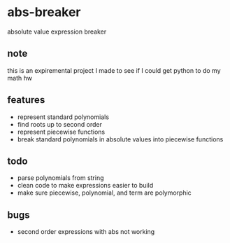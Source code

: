 # abs-breaker

absolute value expression breaker

## note

this is an expiremental project I made to see if I could get python to do my math hw

## features

* represent standard polynomials
* find roots up to second order
* represent piecewise functions
* break standard polynomials in absolute values into piecewise functions

## todo

* parse polynomials from string
* clean code to make expressions easier to build
* make sure piecewise, polynomial, and term are polymorphic

## bugs

* second order expressions with abs not working
